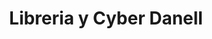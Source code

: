 ---
title: "Libreria y Cyber Danell"
url: /semaforo-enel-central-1c-oeste-1c-al-sur/libreria-y-cyber-danell/
shop: Einkaufszentrum
---